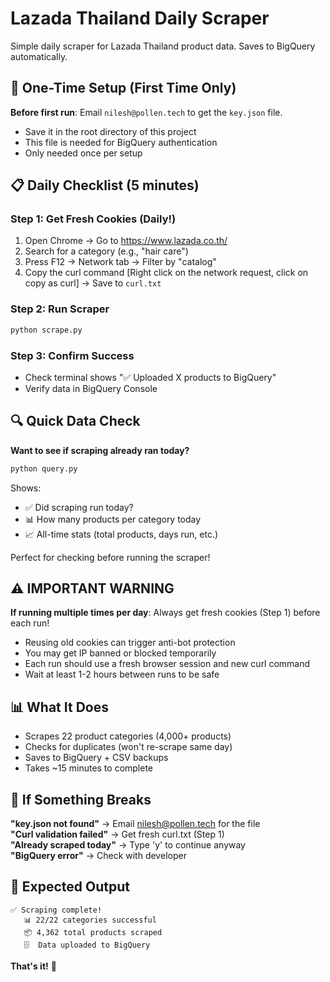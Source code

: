 # Lazada Thailand Daily Scraper

Simple daily scraper for Lazada Thailand product data. Saves to BigQuery automatically.

## 🔧 One-Time Setup (First Time Only)

**Before first run**: Email `nilesh@pollen.tech` to get the `key.json` file.
- Save it in the root directory of this project
- This file is needed for BigQuery authentication
- Only needed once per setup

## 📋 Daily Checklist (5 minutes)

### Step 1: Get Fresh Cookies (Daily!)
1. Open Chrome → Go to https://www.lazada.co.th/
2. Search for a category (e.g., "hair care")
3. Press F12 → Network tab → Filter by "catalog"
4. Copy the curl command [Right click on the network request, click on copy as curl] → Save to `curl.txt`

### Step 2: Run Scraper
```bash
python scrape.py
```

### Step 3: Confirm Success
- Check terminal shows "✅ Uploaded X products to BigQuery"
- Verify data in BigQuery Console

## 🔍 Quick Data Check

**Want to see if scraping already ran today?**
```bash
python query.py
```

Shows:
- ✅ Did scraping run today? 
- 📊 How many products per category today
- 📈 All-time stats (total products, days run, etc.)

Perfect for checking before running the scraper!

## ⚠️ IMPORTANT WARNING

**If running multiple times per day**: Always get fresh cookies (Step 1) before each run!

- Reusing old cookies can trigger anti-bot protection
- You may get IP banned or blocked temporarily
- Each run should use a fresh browser session and new curl command
- Wait at least 1-2 hours between runs to be safe

## 📊 What It Does

- Scrapes 22 product categories (4,000+ products)
- Checks for duplicates (won't re-scrape same day)
- Saves to BigQuery + CSV backups
- Takes ~15 minutes to complete

## 🚨 If Something Breaks

**"key.json not found"** → Email nilesh@pollen.tech for the file  
**"Curl validation failed"** → Get fresh curl.txt (Step 1)  
**"Already scraped today"** → Type 'y' to continue anyway  
**"BigQuery error"** → Check with developer

## 🎯 Expected Output

```
✅ Scraping complete!
   📊 22/22 categories successful
   📦 4,362 total products scraped
   🗄️  Data uploaded to BigQuery
```

**That's it!** 🚀 